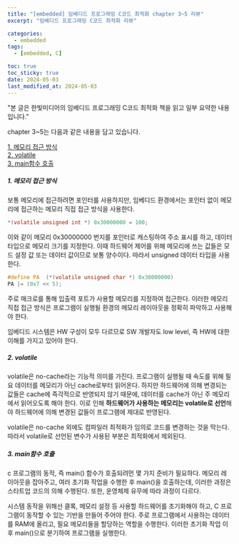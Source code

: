 ```yaml
---
title: "[embedded] 임베디드 프로그래밍 C코드 최적화 chapter 3~5 리뷰"
excerpt: "임베디드 프로그래밍 C코드 최적화 리뷰"

categories: 
  - embedded
tags:
  - [embedded, C]

toc: true
toc_sticky: true
date: 2024-05-03
last_modified_at: 2024-05-03
---
```


"본 글은 한빛미디어의 임베디드 프로그래밍 C코드 최적화 책을 읽고 일부 요약한 내용입니다."

chapter 3~5는 다음과 같은 내용을 담고 있습니다.

[1. 메모리 접근 방식](#1-메모리-접근-방식)  
[2. volatile](#2-volatile)  
[3. main함수 호출](#3-main함수-호출)

##### 1. 메모리 접근 방식

보통 메모리에 접근하려면 포인터를 사용하지만, 임베디드 환경에서는 포인터 없이 메모리에 접근하는 메모리 직접 접근 방식을 사용한다.

```c
*(volatile unsigned int *) 0x30000000 = 100; 
```
이와 같이 메모리 0x30000000 번지를 포인터로 캐스팅하여 주소 표시를 하고, 데이터 타입으로 메모리 크기를 지정한다. 이때 하드웨어 제어를 위해 메모리에 쓰는 값들은 모드 설정 값 또는 데이터 값이므로 보통 양수이다. 따라서 unsigned 데이터 타입을 사용한다.

```c
#define PA  (*(volatile unsigned char *) 0x30000000)
PA |= (0x7 << 5);
```
주로 매크로를 통해 입출력 포트가 사용할 메모리를 지정하여 접근한다. 이러한 메모리 직접 접근 방식은 프로그램이 실행될 환경의 메모리 레이아웃을 정확히 파악하고 사용해야 한다.  

임베디드 시스템은 HW 구성이 모두 다르므로 SW 개발자도 low level, 즉 HW에 대한 이해를 가지고 있어야 한다.

##### 2. volatile

volatile은 no-cache라는 기능적 의미를 가진다. 프로그램이 실행될 때 속도를 위해 필요 데이터를 메모리가 아닌 cache로부터 읽어온다. 하지만 하드웨어에 의해 변경되는 값들은 cache에 즉각적으로 반영되지 않기 때문에, 데이터를 cache가 아닌 주 메모리에서 읽어오도록 해야 한다. 이로 인해 **하드웨어가 사용하는 메모리는 volatile로 선언**해야 하드웨어에 의해 변경된 값들이 프로그램에 제대로 반영된다.  

volatile은 no-cache 외에도 컴파일러 최적화가 임의로 코드를 변경하는 것을 막는다. 따라서 volatile로 선언된 변수가 사용된 부분은 최적화에서 제외된다.

##### 3. main함수 호출

c 프로그램의 동작, 즉 main() 함수가 호출되려먼 몇 가지 준비가 필요하다. 메모리 레이아웃을 잡아주고, 여러 초기화 작업을 수행한 후 main()을 호출하는데, 이러한 과정은 스타트업 코드의 의해 수행된다. 또한, 운영체제 유무에 따라 과정이 다르다.  

시스템 동작을 위해선 클록, 메모리 설정 등 사용할 하드웨어를 초기화해야 하고, C 프로그램이 동작할 수 있는 기반을 만들어 주어야 한다. 주로 프로그램에서 사용하는 데이터를 RAM에 올리고, 필요 메모리들을 할당하는 역할을 수행한다. 이러한 초기화 작업 이후 main()으로 분기하여 프로그램을 실행한다.

